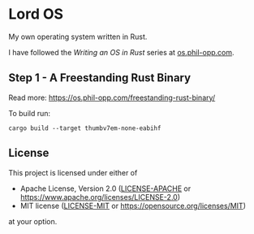 # Lord OS

My own operating system written in Rust.

I have followed the _Writing an OS in Rust_ series at [os.phil-opp.com](https://os.phil-opp.com).

## Step 1 - A Freestanding Rust Binary
Read more: https://os.phil-opp.com/freestanding-rust-binary/

To build run:
```
cargo build --target thumbv7em-none-eabihf
```

## License

This project is licensed under either of

- Apache License, Version 2.0 ([LICENSE-APACHE](LICENSE-APACHE) or
  https://www.apache.org/licenses/LICENSE-2.0)
- MIT license ([LICENSE-MIT](LICENSE-MIT) or https://opensource.org/licenses/MIT)

at your option.